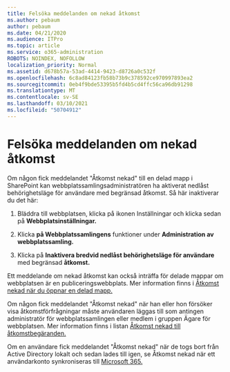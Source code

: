```yaml
---
title: Felsöka meddelanden om nekad åtkomst
ms.author: pebaum
author: pebaum
ms.date: 04/21/2020
ms.audience: ITPro
ms.topic: article
ms.service: o365-administration
ROBOTS: NOINDEX, NOFOLLOW
localization_priority: Normal
ms.assetid: d678b57a-53ad-4414-9423-d8726a0c532f
ms.openlocfilehash: 6c8ad84123fb58b73b9c378592ce970997893ea2
ms.sourcegitcommit: 0eb4f9bde53395b5fd4b5cd4ffc56ca96db91298
ms.translationtype: MT
ms.contentlocale: sv-SE
ms.lasthandoff: 03/10/2021
ms.locfileid: "50704912"
---
```

# <a name="troubleshoot-access-denied-messages"></a>Felsöka meddelanden om nekad åtkomst

Om någon fick meddelandet "Åtkomst nekad" till en delad mapp i SharePoint kan webbplatssamlingsadministratören ha aktiverat nedlåst behörighetsläge för användare med begränsad åtkomst. Så här inaktiverar du det här: 
  
1. Bläddra till webbplatsen, klicka på ikonen Inställningar och klicka sedan på **Webbplatsinställningar.**
    
2. Klicka **på Webbplatssamlingens** funktioner under **Administration av webbplatssamling.**
    
3. Klicka på **Inaktivera bredvid nedlåst behörighetsläge för användare** med begränsad **åtkomst.**
    
Ett meddelande om nekad åtkomst kan också inträffa för delade mappar om webbplatsen är en publiceringswebbplats. Mer information finns i [Åtkomst nekad när du öppnar en delad mapp.](https://answers.microsoft.com/windows/forum/windows_7-files/access-denied-to-share-folder/79fae49d-cddf-4845-8ac8-c141884d85fb)
  
Om någon fick meddelandet "Åtkomst nekad" när han eller hon försöker visa åtkomstförfrågningar måste användaren läggas till som antingen administratör för webbplatssamlingen eller medlem i gruppen Ägare för webbplatsen. Mer information finns i listan [Åtkomst nekad till åtkomstbegäranden.](https://go.microsoft.com/fwlink/?linkid=2004220)
  
Om en användare fick meddelandet "Åtkomst nekad" när de togs bort från Active Directory lokalt och sedan lades till igen, se Åtkomst nekad när ett användarkonto synkroniseras till [Microsoft 365.](https://go.microsoft.com/fwlink/?linkid=2004318)
  

